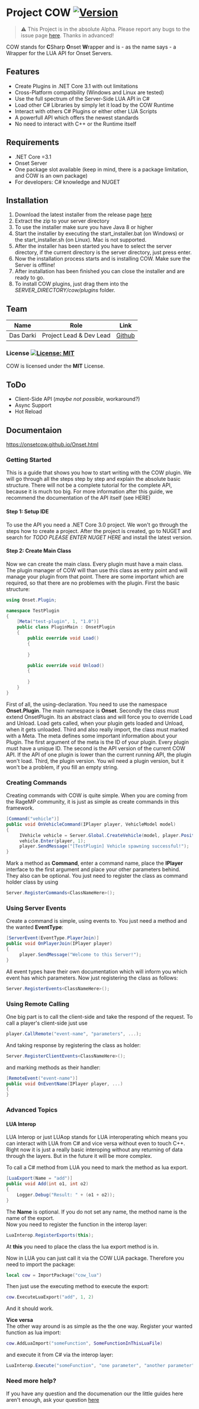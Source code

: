 # Project COW [![Version](https://img.shields.io/badge/version-1.0%3A0-green)](https://github.com/DasDarki/COW)

> :warning: This Project is in the absolute Alpha. Please report any bugs to the issue page [here](https://github.com/DasDarki/COW/issues). Thanks in advanced!

COW stands for **C**Sharp **O**nset **W**rapper and is - as the name says - a Wrapper for the LUA API for Onset Servers.

## Features
  - Create Plugins in .NET Core 3.1 with out limitations
  - Cross-Platform compatibility (Windows and Linux are tested)
  - Use the full spectrum of the Server-Side LUA API in C#
  - Load other C# Libraries by simply let it load by the COW Runtime
  - Interact with others C# Plugins or either other LUA Scripts
  - A powerfull API which offers the newest standards
  - No need to interact with C++ or the Runtime itself


## Requirements
  - .NET Core =3.1
  - Onset Server
  - One package slot available (keep in mind, there is a package limitation, and COW is an own package)
  - For developers: C# knowledge and NUGET

## Installation
1. Download the latest installer from the release page [here](https://github.com/OnsetCOW/COW/releases)
2. Extract the zip to your server directory
3. To use the installer make sure you have Java 8 or higher 
4. Start the installer by executing the start_installer.bat (on Windows) or the start_installer.sh (on Linux). Mac is not supported.
5. After the installer has been started you have to select the server directory, if the current directory is the server directory, just press enter.
6. Now the installation process starts and is installing COW. Make sure the Server is offline!
7. After installation has been finished you can close the installer and are ready to go.
8. To install COW plugins, just drag them into the *SERVER_DIRECTORY/cow/plugins* folder.

## Team
Name  | Role | Link
------------- | -------------| -------------
Das Darki  | Project Lead & Dev Lead | [Github](https://github.com/DasDarki/)

### License [![License: MIT](https://img.shields.io/badge/License-MIT-yellow.svg)](https://opensource.org/licenses/MIT)
COW is licensed under the **MIT** License.

## ToDo
- Client-Side API (*maybe not possible*, workaround?)
- Async Support
- Hot Reload

## Documentaion
https://onsetcow.github.io/Onset.html

### Getting Started
This is a guide that shows you how to start writing with the COW plugin. We will go through all the steps step by step and explain the absolute basic structure. There will not be a complete tutorial for the complete API, because it is much too big. For more information after this guide, we recommend the documentation of the API itself (see HERE)

#### Step 1: Setup IDE
To use the API you need a .NET Core 3.0 project. We won't go through the steps how to create a project. After the project is created, go to NUGET and search for *TODO PLEASE ENTER NUGET HERE* and install the latest version.

#### Step 2: Create Main Class
Now we can create the main class. Every plugin must have a main class. The plugin manager of COW will than use this class as entry point and will manage your plugin from that point. There are some important which are required, so that there are no problemes with the plugin.
First the basic structure:
```csharp
using Onset.Plugin;

namespace TestPlugin
{
    [Meta("test-plugin", 1, "1.0")]
    public class PluginMain : OnsetPlugin
    {
        public override void Load()
        {
            
        }

        public override void Unload()
        {
            
        }
    }
}
```
First of all, the using-declaration. You need to use the namespace **Onset.Plugin**. The main namespace is **Onset**.
Secondly the class must extend OnsetPlugin. Its an abstract class and will force you to override Load and Unload. Load gets called, when your plugin gets loaded and Unload, when it gets unloaded.
Third and also really import, the class must marked with a Meta. The meta defines some important information about your Plugin. The first argument of the meta is the ID of your plugin. Every plugin must have a unique ID. The second is the API version of the current COW API. If the API of one plugin is lower than the current running API, the plugin won't load. Third, the plugin version. You wil need a plugin version, but it won't be a problem, if you fill an empty string.

### Creating Commands
Creating commands with COW is quite simple. When you are coming from the RageMP community, it is just as simple as create commands in this framework.
```csharp
[Command("vehicle")]
public void OnVehicleCommand(IPlayer player, VehicleModel model)
{
     IVehicle vehicle = Server.Global.CreateVehicle(model, player.Position, player.Heading);
     vehicle.Enter(player, 1);
     player.SendMessage("[TestPlugin] Vehicle spawning successful!");
}
```
Mark a method as **Command**, enter a command name, place the **IPlayer** interface to the first argument and place your other parameters behind. They also can be optional. You just need to register the class as command holder class by using
```csharp
Server.RegisterCommands<ClassNameHere>();
```

### Using Server Events
Create a command is simple, using events to. You just need a method and the wanted **EventType**:
```csharp
[ServerEvent(EventType.PlayerJoin)]
public void OnPlayerJoin(IPlayer player)
{
     player.SendMessage("Welcome to this Server!");
}
```
All event types have their own documentation which will inform you which event has which parameters. Now just registering the class as follows:
```csharp
Server.RegisterEvents<ClassNameHere>();
```

### Using Remote Calling
One big part is to call the client-side and take the respond of the request. To call a player's client-side just use
```csharp
player.CallRemote("event-name", "parameters", ...);
```
And taking response by registering the class as holder:
```csharp
Server.RegisterClientEvents<ClassNameHere>();
```
and marking methods as their handler:
```csharp
[RemoteEvent("event-name")]
public void OnEventName(IPlayer player, ...)
{
}
```

### Advanced Topics
#### LUA Interop
LUA Interop or just LUAop stands for LUA interoperating which means you can interact with LUA from C# and vice versa without even to touch C++. Right now it is just a really basic interoping without any returning of data through the layers. But in the future it will be more complex.    
     
To call a C# method from LUA you need to mark the method as lua export.    
```csharp
[LuaExport(Name = "add")]
public void Add(int o1, int o2)
{
    Logger.Debug("Result: " + (o1 + o2));
}
```
The **Name** is optional. If you do not set any name, the method name is the name of the export.     
Now you need to register the function in the interop layer:    
```csharp
LuaInterop.RegisterExports(this);
```
At **this** you need to place the class the lua export method is in.     
     
Now in LUA you can just call it via the COW LUA package. Therefore you need to import the package:
```lua
local cow = ImportPackage("cow_lua")
```
Then just use the executing method to execute the export:
```lua
cow.ExecuteLuaExport("add", 1, 2)
```
And it should work.    
    
**Vice versa**    
The other way around is as simple as the the one way. Register your wanted function as lua import:
```lua
cow.AddLuaImport("someFunction", SomeFunctionInThisLuaFile)
```
and execute it from C# via the interop layer:
```csharp
LuaInterop.Execute("someFunction", "one parameter", "another parameter");
```

### Need more help?
If you have any question and the documenation our the little guides here aren't enough, ask your question [here](https://github.com/DasDarki/COW/issues)

